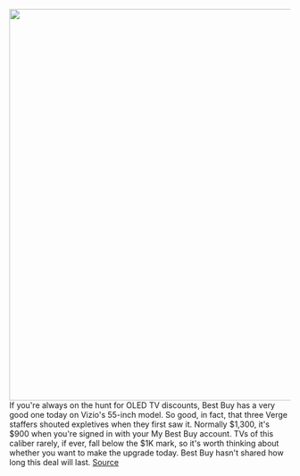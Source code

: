<img src='https://cdn.vox-cdn.com/thumbor/yCNJD_b4kR83zmurxA8tDpfMS-E=/0x0:2040x1360/1200x800/filters:focal(857x517:1183x843)/cdn.vox-cdn.com/uploads/chorus_image/image/67759575/viziooled.0.jpg' width='700px' /><br/>
If you're always on the hunt for OLED TV discounts, Best Buy has a very good one today on Vizio's 55-inch model. So good, in fact, that three Verge staffers shouted expletives when they first saw it. Normally $1,300, it's $900 when you're signed in with your My Best Buy account. TVs of this caliber rarely, if ever, fall below the $1K mark, so it's worth thinking about whether you want to make the upgrade today. Best Buy hasn't shared how long this deal will last.
<a href='https://www.theverge.com/good-deals/2020/11/9/21556387/vizio-tv-deal-best-buy-msi-gaming-laptop-samsung-ssd-sale-amazon-adorama'> Source <a/>